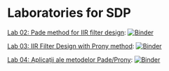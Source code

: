 # Laboratories for SDP

<!--[Lab 03: IIR Filter Design with Prony method](L03_Prony.ipynb): [![Binder](https://mybinder.org/badge.svg)](https://mybinder.org/v2/gh/nikcleju/SDP_Course/master?urlpath=/lab/tree/Labs/Jupyter/L03_Prony.ipynb)-->

[Lab 02: Pade method for IIR filter design](L02_Pade.ipynb): [![Binder](https://mybinder.org/badge.svg)](https://mybinder.org/v2/gh/nikcleju/SDP_Course/master?urlpath=/lab/tree/Labs/Jupyter/L02_Pade.ipynb)

[Lab 03: IIR Filter Design with Prony method](L03_Prony.ipynb): [![Binder](https://mybinder.org/badge.svg)](https://mybinder.org/v2/gh/nikcleju/SDP_Course/master?urlpath=/lab/tree/Labs/Jupyter/L03_Prony.ipynb)

[Lab 04: Aplicații ale metodelor Pade/Prony](L04_Aplicatii.ipynb): [![Binder](https://mybinder.org/badge.svg)](https://mybinder.org/v2/gh/nikcleju/PSS/master?urlpath=/lab/tree/Labs/Jupyter/L04_Aplicatii.ipynb)
